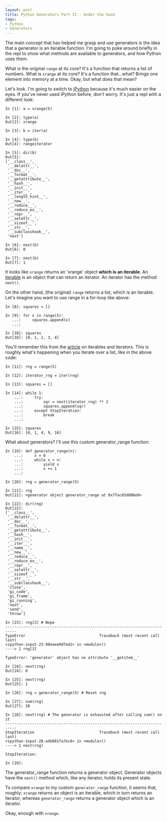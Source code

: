```yaml
---
layout: post
title: Python Generators Part II - Under the hood
tags:
- Python
- Generators
---
```


The main concept that has helped me grasp and use generators is the idea that a generator is an iterable function. I'm going to poke around briefly in the repl to show what methods are available to generators, and how Python uses them.

What is the original `range` at its core? It's a function that returns a list of numbers. What is `xrange` at its core? It's a function that...what? Brings one element into memory at a time. Okay, but what does that mean?

Let's look. I'm going to switch to [iPython](https://ipython.org/install.html) because it's much easier on the eyes. If you've never used iPython before, don't worry. It's just a repl with a different look:

```
In [1]: a = xrange(5)

In [2]: type(a)
Out[2]: xrange

In [3]: b = iter(a)

In [4]: type(b)
Out[4]: rangeiterator

In [5]: dir(b)
Out[5]:
['__class__',
 '__delattr__',
 '__doc__',
 '__format__',
 '__getattribute__',
 '__hash__',
 '__init__',
 '__iter__',
 '__length_hint__',
 '__new__',
 '__reduce__',
 '__reduce_ex__',
 '__repr__',
 '__setattr__',
 '__sizeof__',
 '__str__',
 '__subclasshook__',
 'next']

In [6]: next(b)
Out[6]: 0

In [7]: next(b)
Out[7]: 1
```

It looks like `xrange` returns an 'xrange' object **which is an iterable**. An [iterable](http://reeddunkle.github.io/Python-Iterables-Iterators/) is an object that can return an iterator. An iterator has the method `next()`.

On the other hand, (the original) `range` returns a list, which is an iterable. Let's imagine you want to use range in a for-loop like above:

```
In [8]: squares = []

In [9]: for x in range(5):
   ...:     squares.append(x)
   ...:

In [10]: squares
Out[10]: [0, 1, 2, 3, 4]
```

You'll remember this from the [article](http://reeddunkle.github.io/Python-Iterables-Iterators/) on iterables and iterators. This is roughly what's happening when you iterate over a list, like in the above code:

```
In [11]: rng = range(5)

In [12]: iterator_rng = iter(rng)

In [13]: squares = []

In [14]: while 1:
    ...:     try:
    ...:         sqr = next(iterator_rng) ** 2
    ...:         squares.append(sqr)
    ...:     except StopIteration:
    ...:         break
    ...:

In [15]: squares
Out[16]: [0, 1, 4, 9, 16]
```

What about generators? I'll use this custom generator_range function:

```
In [19]: def generator_range(n):
    ...:     x = 0
    ...:     while x < n:
    ...:         yield x
    ...:         x += 1
    ...:

In [20]: rng = generator_range(5)

In [21]: rng
Out[21]: <generator object generator_range at 0x7fac65d006e0>

In [22]: dir(rng)
Out[22]:
['__class__',
 '__delattr__',
 '__doc__',
 '__format__',
 '__getattribute__',
 '__hash__',
 '__init__',
 '__iter__',
 '__name__',
 '__new__',
 '__reduce__',
 '__reduce_ex__',
 '__repr__',
 '__setattr__',
 '__sizeof__',
 '__str__',
 '__subclasshook__',
 'close',
 'gi_code',
 'gi_frame',
 'gi_running',
 'next',
 'send',
 'throw']

In [23]: rng[3] # Nope
---------------------------------------------------------------------------
TypeError                                 Traceback (most recent call last)
<ipython-input-23-90eaee0d7e42> in <module>()
----> 1 rng[3]

TypeError: 'generator' object has no attribute '__getitem__'

In [24]: next(rng)
Out[24]: 0

In [25]: next(rng)
Out[25]: 1

In [26]: rng = generator_range(5) # Reset rng

In [27]: sum(rng)
Out[27]: 10

In [28]: next(rng) # The generator is exhausted after calling sum() on it
---------------------------------------------------------------------------
StopIteration                             Traceback (most recent call last)
<ipython-input-28-a4b881fa7ec6> in <module>()
----> 1 next(rng)

StopIteration:

In [29]:
```

The generator_range function returns a generator object. Generator objects have the `next()` method which, like any iterator, holds its present state.

To compare `xrange` to my custom `generator_range` function, it seems that, roughly: `xrange` returns an object is an iterable, which in turn returns an iterator, whereas `generator_range` returns a generator object which is an iterator.

Okay, enough with `xrange`.
